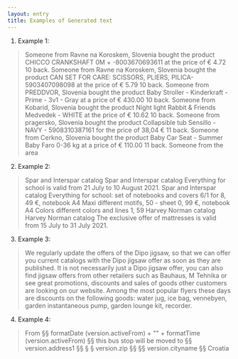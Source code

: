```yaml
---
layout: entry
title: Examples of Generated text
---
```


1. Example 1:
> Someone from Ravne na Koroskem, Slovenia bought the product CHICCO CRANKSHAFT 0M + -8003670693611 at the price of € 4.72 10 back. Someone from Ravne na Koroskem, Slovenia bought the product CAN SET FOR CARE: SCISSORS, PLIERS, PILICA-5903407098098 at the price of € 5.79 10 back. Someone from PREDDVOR, Slovenia bought the product Baby Stroller - Kinderkraft - Prime - 3v1 - Gray at a price of € 430.00 10 back. Someone from Kobarid, Slovenia bought the product Night light Rabbit & Friends Medvedek - WHITE at the price of € 10.62 10 back. Someone from pragersko, Slovenia bought the product Collapsible tub Sensillo - NAVY - 5908310387161 for the price of 38,04 € 11 back. Someone from Cerkno, Slovenia bought the product Baby Car Seat - Summer Baby Faro 0-36 kg at a price of € 110.00 11 back. Someone from the area

2. Example 2:
> Spar and Interspar catalog Spar and Interspar catalog Everything for school is valid from 21 July to 10 August 2021. Spar and Interspar catalog Everything for school: set of notebooks and covers 6/1 for 8, 49 €, notebook A4 Maxi different motifs, 50 - sheet 0, 99 €, notebook A4 Colors different colors and lines 1, 59 Harvey Norman catalog Harvey Norman catalog The exclusive offer of mattresses is valid from 15 July to 31 July 2021.

3. Example 3:
> We regularly update the offers of the Dipo jigsaw, so that we can offer you current catalogs with the Dipo jigsaw offer as soon as they are published. It is not necessarily just a Dipo jigsaw offer, you can also find jigsaw offers from other retailers such as Bauhaus, M Tehnika or see great promotions, discounts and sales of goods other customers are looking on our website. Among the most popular flyers these days are discounts on the following goods: water jug, ice bag, vennebyen, garden instantaneous pump, garden lounge kit, recorder.

4. Example 4:
> From §§ formatDate (version.activeFrom) + "" + formatTime (version.activeFrom) §§ this bus stop will be moved to §§ version.address1 §§ § § version.zip §§ §§ version.cityname §§ Croatia